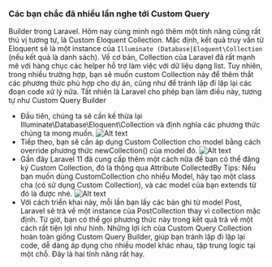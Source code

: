 ### Các bạn chắc đã nhiều lần nghe tới Custom Query
Builder trong Laravel. Hôm nay cùng mình ngó thêm một tính năng cũng rất thú vị tương tự, là
Custom Eloquent Collection.
Mặc định, kết quả truy vấn từ Eloquent sẽ là một instance của
```Illuminate (Database|Eloquent\Collection``` (nếu kết quả là danh sách). Về cơ bản, Collection của
Laravel đã rất mạnh mẽ với hàng chục các helper hỗ trợ làm việc với dữ liệu dạng list. Tuy nhiên, trong nhiều trường hợp, bạn sẽ muốn custom
Collection này để thêm thắt các phương thức phù hợp cho dự án, cũng như để tránh lặp đi lặp lại các đoạn code xử lý nữa. Tất nhiên là Laravel cho phép bạn làm điều này, tương tự như Custom Query Builder
- Đầu tiên, chúng ta sẽ cần kế thừa lại Illuminate\Database\Eloquent\Collection và định nghĩa các phương thức chúng ta mong muốn.
![Alt text](../images/Query/CustomQuery1.jpg)
- Tiếp theo, bạn sẽ cần áp dụng Custom Collection cho model bằng cách override phương thức newCollection() của model đó.
![Alt text](../images/Query/CustomQuery2.jpg)
- Gần đây Laravel 11 đã cung cấp thêm một cách nữa để bạn có thể đăng ký Custom Collection, đó là thông qua Attribute CollectedBy 
Tips: Nếu bạn muốn dùng CustomCollection cho nhiều Model, hãy tạo một class cha (có sử dụng Custom Collection), và các model của bạn extends từ đó là được nhé.
![Alt text](../images/Query/CustomQuery3.jpg)
- Với cách triển khai này, mỗi lần bạn lấy các bản ghi từ model Post, Laravel sẽ trả về một instance của PostCollection thay vì collection mặc định. Từ giờ, bạn có thể gọi phương thức này trong kết quả trả về một cách rất tiện lợi như hình.
Những lợi ích của Custom Query Collection hoàn toàn giống Custom Query Builder, giúp bạn tránh lặp đi lặp lại code, dễ dàng áp dụng cho nhiều model khác nhau, tập trung logic tại một chỗ. Đây là hai tính năng rất hay.